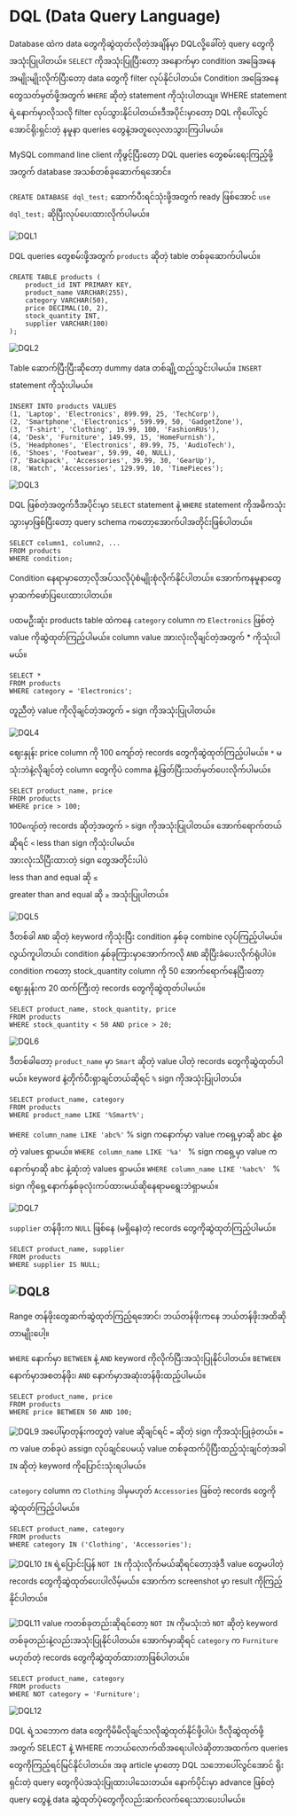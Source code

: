 # DQL (Data Query Language)

Database ထဲက data တွေကိုဆွဲထုတ်လိုတဲ့အချိန်မှာ DQLလို့ခေါ်တဲ့ query တွေကိုအသုံးပြုပါတယ်။ `SELECT` ကိုအသုံးပြုပြီးတော့ အနောက်မှာ condition အခြေအနေအမျိုးမျိုးလိုက်ပြီးတော့ data တွေကို filter လုပ်နိုင်ပါတယ်။ Condition အခြေအနေတွေသတ်မှတ်ဖို့အတွက် `WHERE` ဆိုတဲ့ statement ကိုသုံးပါတယျ။ WHERE statement ရဲ့နောက်မှာလိုသလို filter လုပ်သွားနိုင်ပါတယ်။ဒီအပိုင်းမှာတော့ DQL ကိုပေါ်လွင်အောင်ရိုးရှင်းတဲ့ နမူနာ queries တွေနဲ့အတူလေ့လာသွားကြပါမယ်။

MySQL command line client ကိုဖွင့်ပြီးတော့ DQL queries တွေစမ်းရေးကြည့်ဖို့အတွက် database အသစ်တစ်ခုဆောက်ရအောင်။

`CREATE DATABASE dql_test;`
ဆောက်ပီးရင်သုံးဖို့အတွက် ready ဖြစ်အောင်
`use dql_test;` ဆိုပြီးလုပ်ပေးထားလိုက်ပါမယ်။

![DQL1](https://raw.githubusercontent.com/HlaingTinHtun/SQL-101/main/assets/queries/dql/dql1.png)

  
DQL queries တွေစမ်းဖို့အတွက် `products` ဆိုတဲ့ table တစ်ခုဆောက်ပါမယ်။ 

```
CREATE TABLE products (
    product_id INT PRIMARY KEY,
    product_name VARCHAR(255),
    category VARCHAR(50),
    price DECIMAL(10, 2),
    stock_quantity INT,
    supplier VARCHAR(100)
);
```

![DQL2](https://raw.githubusercontent.com/HlaingTinHtun/SQL-101/main/assets/queries/dql/dql2.png)

Table ဆောက်ပြီးပြီးဆိုတော့ dummy data တစ်ချို့ထည့်သွင်းပါမယ်။
`INSERT` statement ကိုသုံးပါမယ်။
```
INSERT INTO products VALUES
(1, 'Laptop', 'Electronics', 899.99, 25, 'TechCorp'),
(2, 'Smartphone', 'Electronics', 599.99, 50, 'GadgetZone'),
(3, 'T-shirt', 'Clothing', 19.99, 100, 'FashionRUs'),
(4, 'Desk', 'Furniture', 149.99, 15, 'HomeFurnish'),
(5, 'Headphones', 'Electronics', 89.99, 75, 'AudioTech'),
(6, 'Shoes', 'Footwear', 59.99, 40, NULL),
(7, 'Backpack', 'Accessories', 39.99, 30, 'GearUp'),
(8, 'Watch', 'Accessories', 129.99, 10, 'TimePieces');
```

![DQL3](https://raw.githubusercontent.com/HlaingTinHtun/SQL-101/main/assets/queries/dql/dql3.png)

DQL ဖြစ်တဲ့အတွက်ဒီအပိုင်းမှာ `SELECT` statement နဲ့ `WHERE` statement ကိုအဓိကသုံးသွားမှာဖြစ်ပြီးတော့ query schema ကတော့အောက်ပါအတိုင်းဖြစ်ပါတယ်။
```
SELECT column1, column2, ...
FROM products
WHERE condition;
```
Condition နေရာမှာတော့လိုအပ်သလိုပုံစံမျိုးစုံလိုက်နိုင်ပါတယ်။ အောက်ကနမူနာတွေမှာဆက်ဖော်ပြပေးထားပါတယ်။

ပထမဦးဆုံး products table ထဲကနေ `category` column က `Electronics` ဖြစ်တဲ့ value ကိုဆွဲထုတ်ကြည့်ပါမယ်။
column value အားလုံးလိုချင်တဲ့အတွက် * ကိုသုံးပါမယ်။

```
SELECT *
FROM products
WHERE category = 'Electronics';
```
တူညီတဲ့ value ကိုလိုချင်တဲ့အတွက် `=` sign ကိုအသုံးပြုပါတယ်။

![DQL4](https://raw.githubusercontent.com/HlaingTinHtun/SQL-101/main/assets/queries/dql/dql4.png)

ဈေးနှုန်း price column ကို 100 ကျော်တဲ့ records တွေကိုဆွဲထုတ်ကြည့်ပါမယ်။
`*` မသုံးဘဲနဲ့လိုချင်တဲ့ column တွေကိုပဲ comma နဲ့ဖြတ်ပြီးသတ်မှတ်ပေးလိုက်ပါမယ်။

```
SELECT product_name, price
FROM products
WHERE price > 100;
```
100`ကျော်`တဲ့ records ဆိုတဲ့အတွက် `>` sign ကိုအသုံးပြုပါတယ်။
အောက်ရောက်တယ်ဆိုရင် `<` less than sign ကိုသုံးပါမယ်။</br>
အားလုံးသိပြီးထားတဲ့ sign တွေအတိုင်းပါပဲ </br>
less than and equal ဆို `≤`</br>
greater than and equal ဆို `≥`  အသုံးပြုပါတယ်။</br>

![DQL5](https://raw.githubusercontent.com/HlaingTinHtun/SQL-101/main/assets/queries/dql/dql5.png)

ဒီတစ်ခါ `AND` ဆိုတဲ့ keyword ကိုသုံးပြီး condition နှစ်ခု combine လုပ်ကြည့်ပါမယ်။ လွယ်ကူပါတယ်၊ condition နှစ်ခုကြားမှာအောက်ကလို `AND` ဆိုပြီးခံပေးလိုက်ရုံပါပဲ။ condition ကတော့ stock_quantity column ကို 50 အောက်ရောက်နေပြီးတော့ ဈေးနှုန်းက 20 ထက်ကြီးတဲ့ records တွေကိုဆွဲထုတ်ပါမယ်။

```
SELECT product_name, stock_quantity, price
FROM products
WHERE stock_quantity < 50 AND price > 20;
```
![DQL6](https://raw.githubusercontent.com/HlaingTinHtun/SQL-101/main/assets/queries/dql/dql6.png)

ဒီတစ်ခါတော့ `product_name` မှာ `Smart` ဆိုတဲ့ value ပါတဲ့ records တွေကိုဆွဲထုတ်ပါမယ်။
keyword နဲ့တိုက်ပီးရှာချင်တယ်ဆိုရင် `%` sign ကိုအသုံးပြုပါတယ်။

```
SELECT product_name, category
FROM products
WHERE product_name LIKE '%Smart%';
```

`WHERE column_name LIKE 'abc%'`
% sign ကနောက်မှာ value ကရှေ့မှာဆို abc နဲ့စတဲ့ values ရှာမယ်။
`WHERE column_name LIKE '%a' `
% sign ကရှေ့မှာ value ကနောက်မှာဆို abc နဲ့ဆုံးတဲ့ values ရှာမယ်။
`WHERE column_name LIKE '%abc%' `
% sign ကိုရှေ့နောက်နှစ်ခုလုံးကပ်ထားမယ်ဆိုနေရာမရွေးဘဲရှာမယ်။

![DQL7](https://raw.githubusercontent.com/HlaingTinHtun/SQL-101/main/assets/queries/dql/dql7.png)


`supplier` တန်ဖိုးက `NULL` ဖြစ်နေ (မရှိနေ)တဲ့ records တွေကိုဆွဲထုတ်ကြည့်ပါမယ်။

```
SELECT product_name, supplier
FROM products
WHERE supplier IS NULL;
```

![DQL8](https://raw.githubusercontent.com/HlaingTinHtun/SQL-101/main/assets/queries/dql/dql8.png)
----------
Range တန်ဖိုးတွေဆက်ဆွဲထုတ်ကြည့်ရအောင်၊ ဘယ်တန်ဖိုးကနေ ဘယ်တန်ဖိုးအထိဆိုတာမျိုးပေါ့။

`WHERE` နောက်မှာ `BETWEEN` နဲ့ `AND` keyword ကိုလိုက်ပြီးအသုံးပြုနိုင်ပါတယ်။
`BETWEEN` နောက်မှာအစတန်ဖိုး၊ `AND` နောက်မှာအဆုံးတန်ဖိုးထည့်ပါမယ်။

```
SELECT product_name, price
FROM products
WHERE price BETWEEN 50 AND 100;
```

![DQL9](https://raw.githubusercontent.com/HlaingTinHtun/SQL-101/main/assets/queries/dql/dql9.png)
အပေါ်မှာတုန်းကတူတဲ့ value ဆိုချင်ရင် `=` ဆိုတဲ့ sign ကိုအသုံးပြုခဲ့တယ်။
`=` က value တစ်ခုပဲ assign လုပ်ချင်ပေမယ့် value တစ်ခုထက်ပိုပြီးထည့်သုံးချင်တဲ့အခါ `IN` ဆိုတဲ့ keyword ကိုပြောင်းသုံးရပါမယ်။

`category` column က `Clothing` ဒါမှမဟုတ် `Accessories` ဖြစ်တဲ့ records တွေကိုဆွဲထုတ်ကြည့်ပါမယ်။
```
SELECT product_name, category
FROM products
WHERE category IN ('Clothing', 'Accessories');
```

![DQL10](https://raw.githubusercontent.com/HlaingTinHtun/SQL-101/main/assets/queries/dql/dql10.png)
`IN` ရဲ့ပြောင်းပြန် `NOT IN` ကိုသုံးလိုက်မယ်ဆိုရင်တော့အဲ့ဒီ value တွေမပါတဲ့ records တွေကိုဆွဲထုတ်ပေးပါလိမ့်မယ်။
အောက်က screenshot မှာ result ကိုကြည့်နိုင်ပါတယ်။

![DQL11](https://raw.githubusercontent.com/HlaingTinHtun/SQL-101/main/assets/queries/dql/dql11.png)
value ကတစ်ခုတည်းဆိုရင်တော့ `NOT IN` ကိုမသုံးဘဲ `NOT` ဆိုတဲ့ keyword တစ်ခုတည်းနဲ့လည်းအသုံးပြုနိုင်ပါတယ်။
အောက်မှာဆိုရင် `category` က `Furniture` မဟုတ်တဲ့ records တွေကိုဆွဲထုတ်ထားတာဖြစ်ပါတယ်။

```
SELECT product_name, category
FROM products
WHERE NOT category = 'Furniture';
```

![DQL12](https://raw.githubusercontent.com/HlaingTinHtun/SQL-101/main/assets/queries/dql/dql12.png)

DQL ရဲ့သဘောက data တွေကိုမိမိလိုချင်သလိုဆွဲထုတ်နိုင်ဖို့ပါပဲ၊ ဒီလိုဆွဲထုတ်ဖို့အတွက် SELECT နဲ့ WHERE ကဘယ်လောက်ထိအရေးပါလဲဆိုတာအထက်က queries တွေကိုကြည့်ရင်မြင်နိုင်ပါတယ်။ အခု article မှာတော့ DQL သဘောပေါ်လွင်အောင် ရိုးရှင်းတဲ့ query တွေကိုပဲအသုံးပြုထားပါသေးတယ်။ နောက်ပိုင်းမှာ advance ဖြစ်တဲ့ query တွေနဲ့ data ဆွဲထုတ်ပုံတွေကိုလည်းဆက်လက်ရေးသားပေးပါမယ်။
